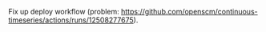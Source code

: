 Fix up deploy workflow (problem: https://github.com/openscm/continuous-timeseries/actions/runs/12508277675).
